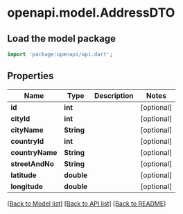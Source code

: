 # openapi.model.AddressDTO

## Load the model package
```dart
import 'package:openapi/api.dart';
```

## Properties
Name | Type | Description | Notes
------------ | ------------- | ------------- | -------------
**id** | **int** |  | [optional] 
**cityId** | **int** |  | [optional] 
**cityName** | **String** |  | [optional] 
**countryId** | **int** |  | [optional] 
**countryName** | **String** |  | [optional] 
**streetAndNo** | **String** |  | [optional] 
**latitude** | **double** |  | [optional] 
**longitude** | **double** |  | [optional] 

[[Back to Model list]](../README.md#documentation-for-models) [[Back to API list]](../README.md#documentation-for-api-endpoints) [[Back to README]](../README.md)


